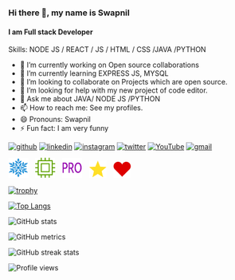 ### Hi there 👋, my name is Swapnil
#### I am Full stack Developer
<!-- ![I am Full stack Developer](https://arturssmirnovs.github.io/github-profile-readme-generator/images/banner.png)

I made this project just for fun, it allows you to create nice and simple GitHub Readme files that you can copy/paste and use in your profile.
 -->
Skills: NODE JS / REACT / JS / HTML / CSS /JAVA /PYTHON

- 🔭 I’m currently working on Open source collaborations 
- 🌱 I’m currently learning EXPRESS JS, MYSQL 
- 👯 I’m looking to collaborate on Projects which are open source. 
- 🤔 I’m looking for help with my new project of code editor. 
- 💬 Ask me about JAVA/ NODE JS /PYTHON 
- 📫 How to reach me: See my profiles. 
- 😄 Pronouns: Swapnil 
- ⚡ Fun fact: I am very funny 


[<img src='https://cdn.jsdelivr.net/npm/simple-icons@3.0.1/icons/github.svg' alt='github' height='40'>](https://github.com/swapnil-2503)  [<img src='https://cdn.jsdelivr.net/npm/simple-icons@3.0.1/icons/linkedin.svg' alt='linkedin' height='40'>](https://www.linkedin.com/in/swapnil-jadhav03/)  [<img src='https://cdn.jsdelivr.net/npm/simple-icons@3.0.1/icons/instagram.svg' alt='instagram' height='40'>](https://www.instagram.com/swapnil_._jadhav/)  [<img src='https://cdn.jsdelivr.net/npm/simple-icons@3.0.1/icons/twitter.svg' alt='twitter' height='40'>](https://twitter.com/Swapnil_J03)  [<img src='https://cdn.jsdelivr.net/npm/simple-icons@3.0.1/icons/youtube.svg' alt='YouTube' height='40'>](https://www.youtube.com/channel/@codersj)  [<img src='https://cdn.jsdelivr.net/npm/simple-icons@3.0.1/icons/gmail.svg' alt='gmail' height='40'>](mailto:swapniljadhav6022@gmail.com)  

<a href='https://archiveprogram.github.com/'><img src='https://raw.githubusercontent.com/acervenky/animated-github-badges/master/assets/acbadge.gif' width='40' height='40'></a> <a href='https://docs.github.com/en/developers'><img src='https://raw.githubusercontent.com/acervenky/animated-github-badges/master/assets/devbadge.gif' width='40' height='40'></a> <a href='https://github.com/pricing'><img src='https://raw.githubusercontent.com/acervenky/animated-github-badges/master/assets/pro.gif' width='40' height='40'></a> <a href='https://stars.github.com/'><img src='https://raw.githubusercontent.com/acervenky/animated-github-badges/master/assets/starbadge.gif' width='35' height='35'></a> <a href='https://docs.github.com/en/github/supporting-the-open-source-community-with-github-sponsors'><img src='https://raw.githubusercontent.com/acervenky/animated-github-badges/master/assets/sponsorbadge.gif' width='35' height='35'></a> 

[![trophy](https://github-profile-trophy.vercel.app/?username=swapnil-2503)](https://github.com/ryo-ma/github-profile-trophy)

[![Top Langs](https://github-readme-stats.vercel.app/api/top-langs/?username=swapnil-2503)](https://github.com/anuraghazra/github-readme-stats)

![GitHub stats](https://github-readme-stats.vercel.app/api?username=swapnil-2503&show_icons=true)  

![GitHub metrics](https://metrics.lecoq.io/swapnil-2503)  

![GitHub streak stats](https://streak-stats.demolab.com/?user=swapnil-2503)  

![Profile views](https://gpvc.arturio.dev/swapnil-2503)  
